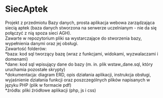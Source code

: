# SiecAptek
Projekt z przedmiotu Bazy danych, prosta aplikacja webowa zarządzająca siecią aptek
(baza danych stworzona na serwerze uczelnianym - nie da się połączyć z nią spoza sieci AGH).<br/>
Zawarte w repozytorium pliki sa wystarczające do stworzenia bazy, wypełnienia danymi oraz jej obsługi.<br/>
Zawartość folderów:<br/>
	*baza: kod sql  tworzący bazę (wraz z funkcjami, widokami, wyzwalaczami i domenami)<br/>
	*dane: kod sql wpisujący dane do bazy (m. in. plik wstaw_dane.sql, który uruchamia pozostałe skrypty)<br/>
	*dokumentacja: diagram ERD, opis działania aplikacji, instrukcja obsługi, wyjaśnienie działania funkcji oraz poszczególnych plików napisanych w języku PHP (plik w formacie pdf)<br/>
	*źródła: pliki źródłowe aplikacji (php, js i css)<br/>
